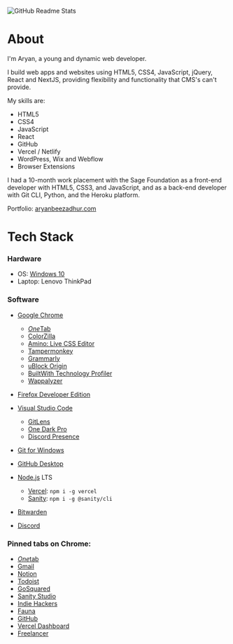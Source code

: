 ![GitHub Readme Stats](https://github-readme-stats.vercel.app/api?username=AryanBeezadhur&show_icons=true&count_private=true&theme=tokyonight)

# About
I'm Aryan, a young and dynamic web developer.

I build web apps and websites using HTML5, CSS4, JavaScript, jQuery, React and NextJS, providing flexibility and functionality that CMS's can't provide.

My skills are:
* HTML5
* CSS4
* JavaScript
* React
* GitHub
* Vercel / Netlify
* WordPress, Wix and Webflow
* Browser Extensions

I had a 10-month work placement with the Sage Foundation as a front-end developer with HTML5, CSS3, and JavaScript, and as a back-end developer with Git CLI, Python, and the Heroku platform.

Portfolio: [aryanbeezadhur.com](https://aryanbeezadhur.com)

# Tech Stack

### Hardware

* OS: [Windows 10](https://www.microsoft.com/en-gb/windows/get-windows-10)
* Laptop: Lenovo ThinkPad

### Software

* [Google Chrome](https://www.google.com/chrome)
  * [*One*Tab](https://www.one-tab.com)
  * [ColorZilla](https://www.colorzilla.com)
  * [Amino: Live CSS Editor](https://aminoeditor.com)
  * [Tampermonkey](https://www.tampermonkey.net)
  * [Grammarly](https://grammarly.com)
  * [uBlock Origin](https://github.com/gorhill/ublock)
  * [BuiltWith Technology Profiler](https://builtwith.com)
  * [Wappalyzer](https://wappalyzer.com)

* [Firefox Developer Edition](https://www.mozilla.org/en-GB/firefox/developer/)

* [Visual Studio Code](https://code.visualstudio.com/)
  * [GitLens](https://marketplace.visualstudio.com/items?itemName=eamodio.gitlens)
  * [One Dark Pro](https://marketplace.visualstudio.com/items?itemName=teabyii.ayu)
  * [Discord Presence](https://marketplace.visualstudio.com/items?itemName=icrawl.discord-vscode)

* [Git for Windows](https://git-scm.com/download/win)
* [GitHub Desktop](https://desktop.github.com/)

* [Node.js](https://nodejs.org) LTS
  * [Vercel](https://vercel.com/download): `npm i -g vercel`
  * [Sanity](https://create.sanity.io): `npm i -g @sanity/cli`

* [Bitwarden](https://bitwarden.com)

* [Discord](https://discord.com)

### Pinned tabs on Chrome:
* [*One*tab](https://one-tab.com)
* [Gmail](https://gmail.com)
* [Notion](https://notion.so)
* [Todoist](https://todoist.com)
* [GoSquared](https://gosquared.com)
* [Sanity Studio](https://sanity.studio)
* [Indie Hackers](https://indiehackers.com)
* [Fauna](https://fauna.com)
* [GitHub](https://github.com)
* [Vercel Dashboard](https://vercel.com/dashboard)
* [Freelancer](https://freelancer.com)
